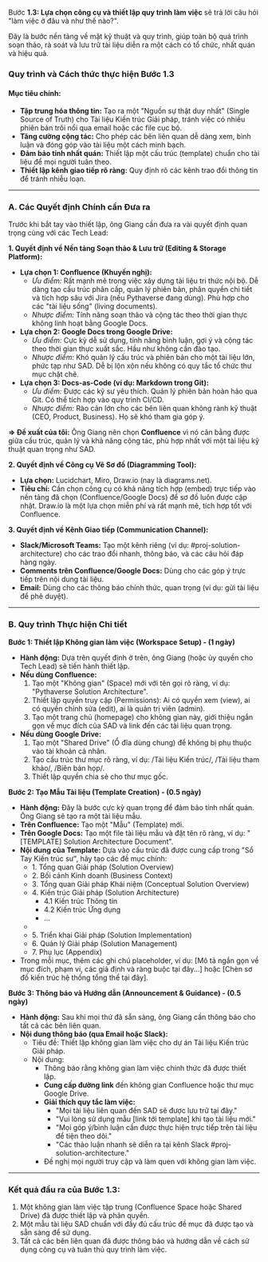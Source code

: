 Bước **1.3: Lựa chọn công cụ và thiết lập quy trình làm việc** sẽ trả lời câu hỏi "làm việc ở đâu và như thế nào?".

Đây là bước nền tảng về mặt kỹ thuật và quy trình, giúp toàn bộ quá trình soạn thảo, rà soát và lưu trữ tài liệu diễn ra một cách có tổ chức, nhất quán và hiệu quả.

### **Quy trình và Cách thức thực hiện Bước 1.3**

#### **Mục tiêu chính:**

* **Tập trung hóa thông tin:** Tạo ra một "Nguồn sự thật duy nhất" (Single Source of Truth) cho Tài liệu Kiến trúc Giải pháp, tránh việc có nhiều phiên bản trôi nổi qua email hoặc các file cục bộ.  
* **Tăng cường cộng tác:** Cho phép các bên liên quan dễ dàng xem, bình luận và đóng góp vào tài liệu một cách minh bạch.  
* **Đảm bảo tính nhất quán:** Thiết lập một cấu trúc (template) chuẩn cho tài liệu để mọi người tuân theo.  
* **Thiết lập kênh giao tiếp rõ ràng:** Quy định rõ các kênh trao đổi thông tin để tránh nhiễu loạn.

---

### **A. Các Quyết định Chính cần Đưa ra**

Trước khi bắt tay vào thiết lập, ông Giang cần đưa ra vài quyết định quan trọng cùng với các Tech Lead:

**1\. Quyết định về Nền tảng Soạn thảo & Lưu trữ (Editing & Storage Platform):**

* **Lựa chọn 1: Confluence (Khuyến nghị):**  
  * *Ưu điểm:* Rất mạnh mẽ trong việc xây dựng tài liệu tri thức nội bộ. Dễ dàng tạo cấu trúc phân cấp, quản lý phiên bản, phân quyền chi tiết và tích hợp sâu với Jira (nếu Pythaverse đang dùng). Phù hợp cho các "tài liệu sống" (living documents).  
  * *Nhược điểm:* Tính năng soạn thảo và cộng tác theo thời gian thực không linh hoạt bằng Google Docs.  
* **Lựa chọn 2: Google Docs trong Google Drive:**  
  * *Ưu điểm:* Cực kỳ dễ sử dụng, tính năng bình luận, gợi ý và cộng tác theo thời gian thực xuất sắc. Hầu như không cần đào tạo.  
  * *Nhược điểm:* Khó quản lý cấu trúc và phiên bản cho một tài liệu lớn, phức tạp như SAD. Dễ bị lộn xộn nếu không có quy tắc tổ chức thư mục chặt chẽ.  
* **Lựa chọn 3: Docs-as-Code (ví dụ: Markdown trong Git):**  
  * *Ưu điểm:* Được các kỹ sư yêu thích. Quản lý phiên bản hoàn hảo qua Git. Có thể tích hợp vào quy trình CI/CD.  
  * *Nhược điểm:* Rào cản lớn cho các bên liên quan không rành kỹ thuật (CEO, Product, Business). Họ sẽ khó tham gia góp ý.

**\=\> Đề xuất của tôi:** Ông Giang nên chọn **Confluence** vì nó cân bằng được giữa cấu trúc, quản lý và khả năng cộng tác, phù hợp nhất với một tài liệu kỹ thuật quan trọng như SAD.

**2\. Quyết định về Công cụ Vẽ Sơ đồ (Diagramming Tool):**

* **Lựa chọn:** Lucidchart, Miro, Draw.io (nay là diagrams.net).  
* **Tiêu chí:** Cần chọn công cụ có khả năng tích hợp (embed) trực tiếp vào nền tảng đã chọn (Confluence/Google Docs) để sơ đồ luôn được cập nhật. Draw.io là một lựa chọn miễn phí và rất mạnh mẽ, tích hợp tốt với Confluence.

**3\. Quyết định về Kênh Giao tiếp (Communication Channel):**

* **Slack/Microsoft Teams:** Tạo một kênh riêng (ví dụ: \#proj-solution-architecture) cho các trao đổi nhanh, thông báo, và các câu hỏi đáp hàng ngày.  
* **Comments trên Confluence/Google Docs:** Dùng cho các góp ý trực tiếp trên nội dung tài liệu.  
* **Email:** Dùng cho các thông báo chính thức, quan trọng (ví dụ: gửi tài liệu để phê duyệt).

---

### **B. Quy trình Thực hiện Chi tiết**

**Bước 1: Thiết lập Không gian làm việc (Workspace Setup) \- (1 ngày)**

* **Hành động:** Dựa trên quyết định ở trên, ông Giang (hoặc ủy quyền cho Tech Lead) sẽ tiến hành thiết lập.  
* **Nếu dùng Confluence:**  
  1. Tạo một "Không gian" (Space) mới với tên gọi rõ ràng, ví dụ: "Pythaverse Solution Architecture".  
  2. Thiết lập quyền truy cập (Permissions): Ai có quyền xem (view), ai có quyền chỉnh sửa (edit), ai là quản trị viên (admin).  
  3. Tạo một trang chủ (homepage) cho không gian này, giới thiệu ngắn gọn về mục đích của SAD và link đến các tài liệu quan trọng.  
* **Nếu dùng Google Drive:**  
  1. Tạo một "Shared Drive" (Ổ đĩa dùng chung) để không bị phụ thuộc vào tài khoản cá nhân.  
  2. Tạo cấu trúc thư mục rõ ràng, ví dụ: /Tài liệu Kiến trúc/, /Tài liệu tham khảo/, /Biên bản họp/.  
  3. Thiết lập quyền chia sẻ cho thư mục gốc.

**Bước 2: Tạo Mẫu Tài liệu (Template Creation) \- (0.5 ngày)**

* **Hành động:** Đây là bước cực kỳ quan trọng để đảm bảo tính nhất quán. Ông Giang sẽ tạo ra một tài liệu mẫu.  
* **Trên Confluence:** Tạo một "Mẫu" (Template) mới.  
* **Trên Google Docs:** Tạo một file tài liệu mẫu và đặt tên rõ ràng, ví dụ: "\[TEMPLATE\] Solution Architecture Document".  
* **Nội dung của Template:** Dựa vào cấu trúc đã được cung cấp trong "Sổ Tay Kiến trúc sư", hãy tạo các đề mục chính:  
  * 1\. Tổng quan Giải pháp (Solution Overview)  
  * 2\. Bối cảnh Kinh doanh (Business Context)  
  * 3\. Tổng quan Giải pháp Khái niệm (Conceptual Solution Overview)  
  * 4\. Kiến trúc Giải pháp (Solution Architecture)  
    * 4.1 Kiến trúc Thông tin  
    * 4.2 Kiến trúc Ứng dụng  
    * ...  
  *   
  * 5\. Triển khai Giải pháp (Solution Implementation)  
  * 6\. Quản lý Giải pháp (Solution Management)  
  * 7\. Phụ lục (Appendix)  
* Trong mỗi mục, thêm các ghi chú placeholder, ví dụ: \[Mô tả ngắn gọn về mục đích, phạm vi, các giả định và ràng buộc tại đây...\] hoặc \[Chèn sơ đồ kiến trúc hệ thống tổng thể tại đây\].

**Bước 3: Thông báo và Hướng dẫn (Announcement & Guidance) \- (0.5 ngày)**

* **Hành động:** Sau khi mọi thứ đã sẵn sàng, ông Giang cần thông báo cho tất cả các bên liên quan.  
* **Nội dung thông báo (qua Email hoặc Slack):**  
  * Tiêu đề: Thiết lập không gian làm việc cho dự án Tài liệu Kiến trúc Giải pháp.  
  * Nội dung:  
    * Thông báo rằng không gian làm việc chính thức đã được thiết lập.  
    * **Cung cấp đường link** đến không gian Confluence hoặc thư mục Google Drive.  
    * **Giải thích quy tắc làm việc:**  
      * "Mọi tài liệu liên quan đến SAD sẽ được lưu trữ tại đây."  
      * "Vui lòng sử dụng mẫu \[link tới template\] khi tạo tài liệu mới."  
      * "Mọi góp ý/bình luận cần được thực hiện trực tiếp trên tài liệu để tiện theo dõi."  
      * "Các thảo luận nhanh sẽ diễn ra tại kênh Slack \#proj-solution-architecture."  
    * Đề nghị mọi người truy cập và làm quen với không gian làm việc.

---

### **Kết quả đầu ra của Bước 1.3:**

1. Một không gian làm việc tập trung (Confluence Space hoặc Shared Drive) đã được thiết lập và phân quyền.  
2. Một mẫu tài liệu SAD chuẩn với đầy đủ cấu trúc đề mục đã được tạo và sẵn sàng để sử dụng.  
3. Tất cả các bên liên quan đã được thông báo và hướng dẫn về cách sử dụng công cụ và tuân thủ quy trình làm việc.

